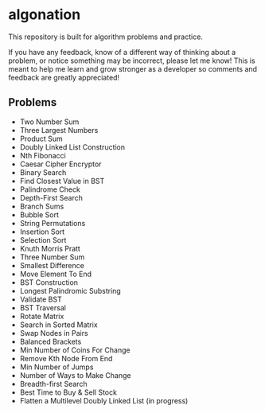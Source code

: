 # algonation

This repository is built for algorithm problems and practice.

If you have any feedback, know of a different way of thinking about a problem, or notice something may be incorrect, please let me know! This is meant to help me learn and grow stronger as a developer so comments and feedback are greatly appreciated!

## Problems

- Two Number Sum
- Three Largest Numbers
- Product Sum
- Doubly Linked List Construction
- Nth Fibonacci
- Caesar Cipher Encryptor
- Binary Search
- Find Closest Value in BST
- Palindrome Check
- Depth-First Search
- Branch Sums
- Bubble Sort
- String Permutations
- Insertion Sort
- Selection Sort
- Knuth Morris Pratt
- Three Number Sum
- Smallest Difference
- Move Element To End
- BST Construction
- Longest Palindromic Substring
- Validate BST
- BST Traversal
- Rotate Matrix
- Search in Sorted Matrix
- Swap Nodes in Pairs
- Balanced Brackets
- Min Number of Coins For Change
- Remove Kth Node From End
- Min Number of Jumps
- Number of Ways to Make Change
- Breadth-first Search
- Best Time to Buy & Sell Stock
- Flatten a Multilevel Doubly Linked List (in progress)
